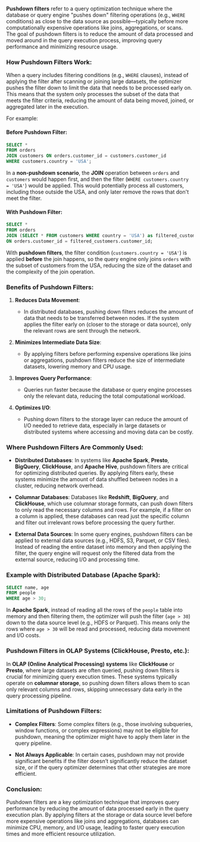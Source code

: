 **Pushdown filters** refer to a query optimization technique where the database or query engine "pushes down" filtering operations (e.g., `WHERE` conditions) as close to the data source as possible—typically before more computationally expensive operations like joins, aggregations, or scans. The goal of pushdown filters is to reduce the amount of data processed and moved around in the query execution process, improving query performance and minimizing resource usage.

### **How Pushdown Filters Work:**

When a query includes filtering conditions (e.g., `WHERE` clauses), instead of applying the filter after scanning or joining large datasets, the optimizer pushes the filter down to limit the data that needs to be processed early on. This means that the system only processes the subset of the data that meets the filter criteria, reducing the amount of data being moved, joined, or aggregated later in the execution.

For example:

#### **Before Pushdown Filter:**
```sql
SELECT * 
FROM orders 
JOIN customers ON orders.customer_id = customers.customer_id 
WHERE customers.country = 'USA';
```
In a **non-pushdown scenario**, the **JOIN** operation between `orders` and `customers` would happen first, and then the filter (`WHERE customers.country = 'USA'`) would be applied. This would potentially process all customers, including those outside the USA, and only later remove the rows that don't meet the filter.

#### **With Pushdown Filter:**
```sql
SELECT * 
FROM orders 
JOIN (SELECT * FROM customers WHERE country = 'USA') as filtered_customers 
ON orders.customer_id = filtered_customers.customer_id;
```
With **pushdown filters**, the filter condition (`customers.country = 'USA'`) is applied **before** the join happens, so the query engine only joins `orders` with the subset of customers from the USA, reducing the size of the dataset and the complexity of the join operation.

### **Benefits of Pushdown Filters:**

1. **Reduces Data Movement**:
   - In distributed databases, pushing down filters reduces the amount of data that needs to be transferred between nodes. If the system applies the filter early on (closer to the storage or data source), only the relevant rows are sent through the network.

2. **Minimizes Intermediate Data Size**:
   - By applying filters before performing expensive operations like joins or aggregations, pushdown filters reduce the size of intermediate datasets, lowering memory and CPU usage.

3. **Improves Query Performance**:
   - Queries run faster because the database or query engine processes only the relevant data, reducing the total computational workload.

4. **Optimizes I/O**:
   - Pushing down filters to the storage layer can reduce the amount of I/O needed to retrieve data, especially in large datasets or distributed systems where accessing and moving data can be costly.

### **Where Pushdown Filters Are Commonly Used:**

- **Distributed Databases**:
  In systems like **Apache Spark**, **Presto**, **BigQuery**, **ClickHouse**, and **Apache Hive**, pushdown filters are critical for optimizing distributed queries. By applying filters early, these systems minimize the amount of data shuffled between nodes in a cluster, reducing network overhead.

- **Columnar Databases**:
  Databases like **Redshift**, **BigQuery**, and **ClickHouse**, which use columnar storage formats, can push down filters to only read the necessary columns and rows. For example, if a filter on a column is applied, these databases can read just the specific column and filter out irrelevant rows before processing the query further.

- **External Data Sources**:
  In some query engines, pushdown filters can be applied to external data sources (e.g., HDFS, S3, Parquet, or CSV files). Instead of reading the entire dataset into memory and then applying the filter, the query engine will request only the filtered data from the external source, reducing I/O and processing time.

### **Example with Distributed Database (Apache Spark):**
```sql
SELECT name, age 
FROM people 
WHERE age > 30;
```
In **Apache Spark**, instead of reading all the rows of the `people` table into memory and then filtering them, the optimizer will push the filter (`age > 30`) down to the data source level (e.g., HDFS or Parquet). This means only the rows where `age > 30` will be read and processed, reducing data movement and I/O costs.

### **Pushdown Filters in OLAP Systems (ClickHouse, Presto, etc.):**

In **OLAP (Online Analytical Processing) systems** like **ClickHouse** or **Presto**, where large datasets are often queried, pushing down filters is crucial for minimizing query execution times. These systems typically operate on **columnar storage**, so pushing down filters allows them to scan only relevant columns and rows, skipping unnecessary data early in the query processing pipeline.

### **Limitations of Pushdown Filters:**

- **Complex Filters**: Some complex filters (e.g., those involving subqueries, window functions, or complex expressions) may not be eligible for pushdown, meaning the optimizer might have to apply them later in the query pipeline.
  
- **Not Always Applicable**: In certain cases, pushdown may not provide significant benefits if the filter doesn’t significantly reduce the dataset size, or if the query optimizer determines that other strategies are more efficient.

### **Conclusion:**

Pushdown filters are a key optimization technique that improves query performance by reducing the amount of data processed early in the query execution plan. By applying filters at the storage or data source level before more expensive operations like joins and aggregations, databases can minimize CPU, memory, and I/O usage, leading to faster query execution times and more efficient resource utilization.
